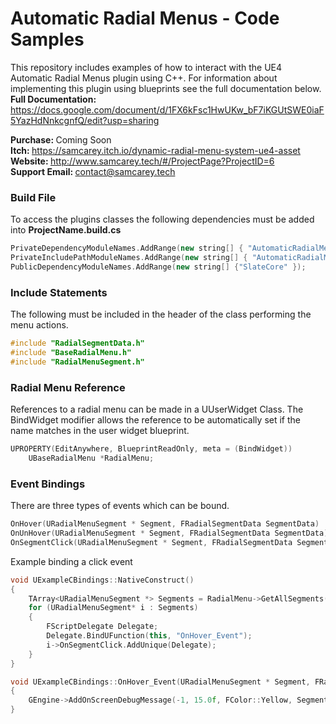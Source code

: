 # Automatic Radial Menus - Code Samples
This repository includes examples of how to interact with the UE4 Automatic Radial Menus plugin using C++. For information about implementing this plugin using blueprints see the full documentation below.<br>
<strong>Full Documentation: </strong>https://docs.google.com/document/d/1FX6kFsc1HwUKw_bF7iKGUtSWE0iaF5YazHdNnkcgnfQ/edit?usp=sharing</br>

<strong>Purchase: </strong>Coming Soon</br>
<strong>Itch: </strong>https://samcarey.itch.io/dynamic-radial-menu-system-ue4-asset</br>
<strong>Website: </strong> http://www.samcarey.tech/#/ProjectPage?ProjectID=6</br>
<strong>Support Email: </strong>contact@samcarey.tech</br>




<h3>Build File</h3>
To access the plugins classes the following dependencies must be added into <strong>ProjectName.build.cs</strong>

```cpp
PrivateDependencyModuleNames.AddRange(new string[] { "AutomaticRadialMenus" });
PrivateIncludePathModuleNames.AddRange(new string[] { "AutomaticRadialMenus" });
PublicDependencyModuleNames.AddRange(new string[] {"SlateCore" });
```
<h3>Include Statements</h3>
The following must be included in the header of the class performing the menu actions.

```cpp
#include "RadialSegmentData.h"
#include "BaseRadialMenu.h"
#include "RadialMenuSegment.h"
```

<h3>Radial Menu Reference</h3>

References to a radial menu can be made in a UUserWidget Class. The BindWidget modifier allows the reference to be automatically set if the name matches in the user widget blueprint.
```cpp
UPROPERTY(EditAnywhere, BlueprintReadOnly, meta = (BindWidget))
	UBaseRadialMenu *RadialMenu;
```
<h3>Event Bindings</h3>
There are three types of events which can be bound. 

```cpp
OnHover(URadialMenuSegment * Segment, FRadialSegmentData SegmentData)
OnUnHover(URadialMenuSegment * Segment, FRadialSegmentData SegmentData)
OnSegmentClick(URadialMenuSegment * Segment, FRadialSegmentData SegmentData)
```

Example binding a click event

```cpp
void UExampleCBindings::NativeConstruct()
{
	TArray<URadialMenuSegment *> Segments = RadialMenu->GetAllSegments();
	for (URadialMenuSegment* i : Segments)
	{
		FScriptDelegate Delegate;
		Delegate.BindUFunction(this, "OnHover_Event");
		i->OnSegmentClick.AddUnique(Delegate);
	}
}

void UExampleCBindings::OnHover_Event(URadialMenuSegment * Segment, FRadialSegmentData SegmentData)
{
	GEngine->AddOnScreenDebugMessage(-1, 15.0f, FColor::Yellow, SegmentData.SegmentText.ToString());
}
 ```

